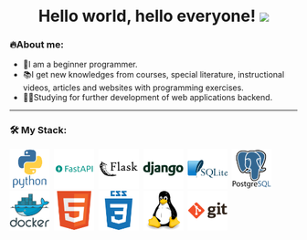 <div id="header" align="center">
  <div>
    <img src="https://tenor.com/ru/view/golden-boy-fake-keyboard-programing-coding-paper-book-gif-20997049.gif" width="400" alt=""/>
  </div>
  <div>
    <img src="https://komarev.com/ghpvc/?username=NilHalilov&style=flat-square&color=blue" alt=""/>
  </div>
  <h1>
    Hello world, hello everyone!
    <img src="https://meritt-gifs.s3-us-west-1.amazonaws.com/nerd-life/pika-wave.gif" width="30px"/>
  </h1>
</div>

### :fire:About me:
- :baby_chick:I am a beginner programmer.
- :books:I get new knowledges from courses, special literature, instructional videos, articles and websites with programming exercises.
- :man_technologist:Studying for further development of web applications backend.

***

### :hammer_and_wrench: My Stack:
<div>
  <img src="https://github.com/devicons/devicon/blob/master/icons/python/python-original-wordmark.svg" title="Python" alt="Python" width="70" height="70"/>&nbsp;
  <img src="https://github.com/devicons/devicon/blob/master/icons/fastapi/fastapi-original-wordmark.svg" title="FastAPI" alt="FastAPI" width="70" height="70"/>&nbsp;
  <img src="https://github.com/devicons/devicon/blob/master/icons/flask/flask-original-wordmark.svg" title="Flask" alt="Flask" width="70" height="70"/>&nbsp;
  <img src="https://github.com/devicons/devicon/blob/master/icons/django/django-plain-wordmark.svg" title="Django" alt="Django" width="70" height="70"/>&nbsp;
  <img src="https://github.com/devicons/devicon/blob/master/icons/sqlite/sqlite-original-wordmark.svg" title="SQLite" alt="SQLite" width="70" height="70"/>&nbsp;
  <img src="https://github.com/devicons/devicon/blob/master/icons/postgresql/postgresql-original-wordmark.svg" title="Postgres" alt="Postgres" width="70" height="70"/>&nbsp;
  <img src="https://github.com/devicons/devicon/blob/master/icons/docker/docker-original-wordmark.svg" title="Docker" alt="Docker" width="70" height="70"/>&nbsp;
  <img src="https://github.com/devicons/devicon/blob/master/icons/html5/html5-original.svg" title="HTML5" alt="HTML" width="70" height="70"/>&nbsp;
  <img src="https://github.com/devicons/devicon/blob/master/icons/css3/css3-plain-wordmark.svg"  title="CSS3" alt="CSS" width="70" height="70"/>&nbsp;
  <img src="https://github.com/devicons/devicon/blob/master/icons/linux/linux-original.svg"  title="Linux" alt="Linux" width="70" height="70"/>&nbsp;
  <img src="https://github.com/devicons/devicon/blob/master/icons/git/git-original-wordmark.svg" title="Git" **alt="Git" width="70" height="70"/>
</div>
